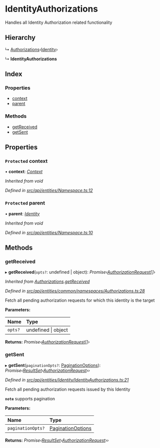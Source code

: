 # IdentityAuthorizations

Handles all Identity Authorization related functionality

## Hierarchy

↳ [Authorizations](authorizations.md)‹[Identity](identity.md)›

↳ **IdentityAuthorizations**

## Index

### Properties

* [context](identityauthorizations.md#protected-context)
* [parent](identityauthorizations.md#protected-parent)

### Methods

* [getReceived](identityauthorizations.md#getreceived)
* [getSent](identityauthorizations.md#getsent)

## Properties

### `Protected` context

• **context**: [_Context_](context.md)

_Inherited from void_

_Defined in_ [_src/api/entities/Namespace.ts:12_](https://github.com/PolymathNetwork/polymesh-sdk/blob/5b409784/src/api/entities/Namespace.ts#L12)

### `Protected` parent

• **parent**: [_Identity_](identity.md)

_Inherited from void_

_Defined in_ [_src/api/entities/Namespace.ts:10_](https://github.com/PolymathNetwork/polymesh-sdk/blob/5b409784/src/api/entities/Namespace.ts#L10)

## Methods

### getReceived

▸ **getReceived**\(`opts?`: undefined \| object\): _Promise‹_[_AuthorizationRequest_](authorizationrequest.md)_\[\]›_

_Inherited from_ [_Authorizations_](authorizations.md)_._[_getReceived_](authorizations.md#getreceived)

_Defined in_ [_src/api/entities/common/namespaces/Authorizations.ts:28_](https://github.com/PolymathNetwork/polymesh-sdk/blob/5b409784/src/api/entities/common/namespaces/Authorizations.ts#L28)

Fetch all pending authorization requests for which this identity is the target

**Parameters:**

| Name | Type |
| :--- | :--- |
| `opts?` | undefined \| object |

**Returns:** _Promise‹_[_AuthorizationRequest_](authorizationrequest.md)_\[\]›_

### getSent

▸ **getSent**\(`paginationOpts?`: [PaginationOptions](../interfaces/paginationoptions.md)\): _Promise‹_[_ResultSet_](../interfaces/resultset.md)_‹_[_AuthorizationRequest_](authorizationrequest.md)_››_

_Defined in_ [_src/api/entities/Identity/IdentityAuthorizations.ts:21_](https://github.com/PolymathNetwork/polymesh-sdk/blob/5b409784/src/api/entities/Identity/IdentityAuthorizations.ts#L21)

Fetch all pending authorization requests issued by this Identity

**`note`** supports pagination

**Parameters:**

| Name | Type |
| :--- | :--- |
| `paginationOpts?` | [PaginationOptions](../interfaces/paginationoptions.md) |

**Returns:** _Promise‹_[_ResultSet_](../interfaces/resultset.md)_‹_[_AuthorizationRequest_](authorizationrequest.md)_››_


